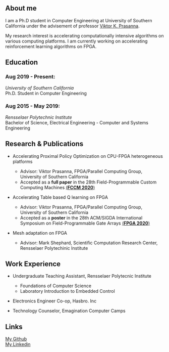## About me

I am a Ph.D student in Computer Engineering at University of Southern California under the advisement of professor [Viktor K. Prasanna](https://sites.usc.edu/prasanna/). 

My research interest is accelerating computationally intensive algorithms on various computing platforms. I am currently working on accelerating reinforcement learning algorithms on FPGA.



## Education

### Aug 2019 - Present:
*University of Southern California* <br/>
Ph.D. Student in Computer Engineering 


### Aug 2015 - May 2019:
*Rensselaer Polytechnic Institute* <br/>
Bachelor of Science, Electrical Engineering - Computer and Systems Engineering 


## Research & Publications
* Accelerating Proximal Policy Optimization on CPU-FPGA heterogeneous platforms
  * Advisor: Viktor Prasanna, FPGA/Parallel Computing Group, University of Southern California
  * Accepted as a **full paper** in the 28th Field-Programmable Custom Computing Machines [(**FCCM 2020**)](https://www.fccm.org/home/program/)

* Accelerating Table based Q learning on FPGA
  * Advisor: Viktor Prasanna, FPGA/Parallel Computing Group, University of Southern California
  * Accepted as a **poster** in the 28th ACM/SIGDA International Symposium on Field-Programmable Gate Arrays [(**FPGA 2020**)](http://isfpga.org/program.html)

* Mesh adaptation on FPGA
  * Advisor: Mark Shephard, Scientific Computation Research Center, Rensselaer Polytechinic Institute
  

## Work Experience

* Undergraduate Teaching Assistant, Rensselaer Polytecnic Institute
  * Foundations of Computer Science
  * Laboratory Introduction to Embedded Control

* Electronics Engineer Co-op, Hasbro. Inc

* Technology Counselor, Emagination Computer Camps


## Links
[My Github](https://github.com/CatherineMeng)<br/>
[My Linkedin](https://www.linkedin.com/in/yuan-meng-682414137/)
